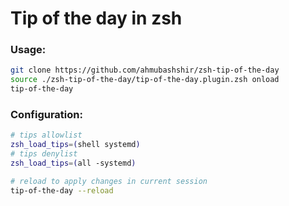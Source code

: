 # Tip of the day in zsh

### Usage:
```sh
git clone https://github.com/ahmubashshir/zsh-tip-of-the-day
source ./zsh-tip-of-the-day/tip-of-the-day.plugin.zsh onload
tip-of-the-day
```

### Configuration:
```bash
# tips allowlist
zsh_load_tips=(shell systemd)
# tips denylist
zsh_load_tips=(all -systemd)

# reload to apply changes in current session
tip-of-the-day --reload
```

